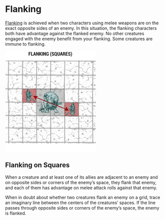 # Flanking

[Flanking](https://www.dndbeyond.com/sources/dmg/running-the-game#OptionalRuleFlanking) is achieved when two characters using melee weapons are on the exact opposite sides of an enemy.
In this situation, the flanking characters both have advantage against the flanked enemy.
No other creatures engaged with the enemy benefit from your flanking.
Some creatures are immune to flanking.

![flanking](/img/flanking.png)

## Flanking on Squares

When a creature and at least one of its allies are adjacent to an enemy and on opposite sides or corners of the enemy’s space, they flank that enemy, and each of them has advantage on melee attack rolls against that enemy.

When in doubt about whether two creatures flank an enemy on a grid, trace an imaginary line between the centers of the creatures’ spaces. If the line passes through opposite sides or corners of the enemy’s space, the enemy is flanked.
